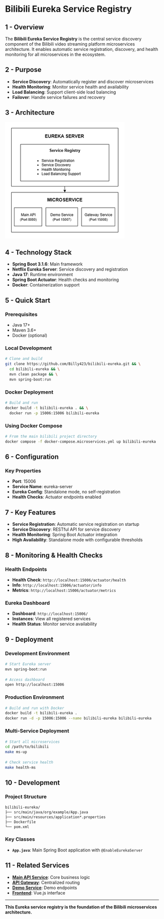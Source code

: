 # Bilibili Eureka Service Registry

## 1 - Overview

The **Bilibili Eureka Service Registry** is the central service discovery component of the Bilibili video streaming platform microservices architecture. It enables automatic service registration, discovery, and health monitoring for all microservices in the ecosystem.

## 2 - Purpose

- **Service Discovery**: Automatically register and discover microservices
- **Health Monitoring**: Monitor service health and availability
- **Load Balancing**: Support client-side load balancing
- **Failover**: Handle service failures and recovery

## 3 - Architecture

![Architecture](./images/architecture.png)

## 4 - Technology Stack

- **Spring Boot 3.1.6**: Main framework
- **Netflix Eureka Server**: Service discovery and registration
- **Java 17**: Runtime environment
- **Spring Boot Actuator**: Health checks and monitoring
- **Docker**: Containerization support

## 5 - Quick Start

### **Prerequisites**
- Java 17+
- Maven 3.6+
- Docker (optional)

### **Local Development**
```bash
# Clone and build
git clone https://github.com/Billy423/bilibili-eureka.git && \
  cd bilibili-eureka && \
  mvn clean package && \
  mvn spring-boot:run
```

### **Docker Deployment**
```bash
# Build and run
docker build -t bilibili-eureka . && \
  docker run -p 15006:15006 bilibili-eureka
```

### **Using Docker Compose**
```bash
# From the main bilibili project directory
docker compose -f docker-compose.microservices.yml up bilibili-eureka
```

## 6 - Configuration

### **Key Properties**
- **Port**: 15006
- **Service Name**: eureka-server
- **Eureka Config**: Standalone mode, no self-registration
- **Health Checks**: Actuator endpoints enabled

## 7 - Key Features

- **Service Registration**: Automatic service registration on startup
- **Service Discovery**: RESTful API for service discovery
- **Health Monitoring**: Spring Boot Actuator integration
- **High Availability**: Standalone mode with configurable thresholds

## 8 - Monitoring & Health Checks

### **Health Endpoints**
- **Health Check**: `http://localhost:15006/actuator/health`
- **Info**: `http://localhost:15006/actuator/info`
- **Metrics**: `http://localhost:15006/actuator/metrics`

### **Eureka Dashboard**
- **Dashboard**: `http://localhost:15006/`
- **Instances**: View all registered services
- **Health Status**: Monitor service availability

## 9 - Deployment

### **Development Environment**
```bash
# Start Eureka server
mvn spring-boot:run

# Access dashboard
open http://localhost:15006
```

### **Production Environment**
```bash
# Build and run with Docker
docker build -t bilibili-eureka .
docker run -d -p 15006:15006 --name bilibili-eureka bilibili-eureka
```

### **Multi-Service Deployment**
```bash
# Start all microservices
cd /path/to/bilibili
make ms-up

# Check service health
make health-ms
```

## 10 - Development

### **Project Structure**
```
bilibili-eureka/
├── src/main/java/org/example/App.java
├── src/main/resources/application*.properties
├── Dockerfile
└── pom.xml
```

### **Key Classes**
- **`App.java`**: Main Spring Boot application with `@EnableEurekaServer`

## 11 - Related Services

- **[Main API Service](https://github.com/Billy423/bilibili)**: Core business logic
- **[API Gateway](https://github.com/Billy423/bilibili-api-gateway)**: Centralized routing
- **[Demo Service](https://github.com/Billy423/bilibili-microservice)**: Demo endpoints
- **[Frontend](https://github.com/Billy423/bilibili-vue)**: Vue.js interface

---

**This Eureka service registry is the foundation of the Bilibili microservices architecture.**